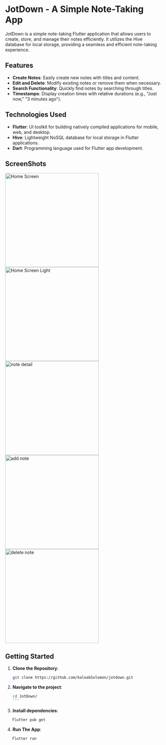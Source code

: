 # JotDown - A Simple Note-Taking App

JotDown is a simple note-taking Flutter application that allows users to create, store, and manage their notes efficiently. It utilizes the Hive database for local storage, providing a seamless and efficient note-taking experience.

## Features

- **Create Notes**: Easily create new notes with titles and content.
- **Edit and Delete**: Modify existing notes or remove them when necessary.
- **Search Functionality**: Quickly find notes by searching through titles.
- **Timestamps**: Display creation times with relative durations (e.g., "Just now," "3 minutes ago").

## Technologies Used

- **Flutter**: UI toolkit for building natively compiled applications for mobile, web, and desktop.
- **Hive**: Lightweight NoSQL database for local storage in Flutter applications.
- **Dart**: Programming language used for Flutter app development.

## ScreenShots

<img src="/assets/screenshots/homePage_dark.png" alt="Home Screen" width="300">
<img src="/assets/screenshots/homePage_light.png" alt="Home Screen Light" width="300">
<img src="/assets/screenshots/noteDetails.png" alt="note detail" width="300">
<img src="/assets/screenshots/addNote.png" alt="add note" width="300">
<img src="/assets/screenshots/deleteNote.png" alt="delete note" width="300">

## Getting Started

1. **Clone the Repository**:
   ```bash
   git clone https://github.com/kaleabSolomon/jotdown.git
   ```
2. **Navigate to the project**:
   ````bash
   cd JotDown/
   ```
   ````
3. **Install dependencies**:

```bash
   flutter pub get
```

4. **Run The App**:

```bash
   flutter run
```
